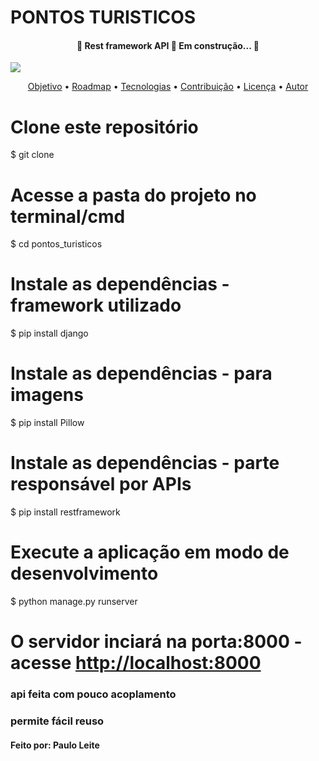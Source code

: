 

<h1>PONTOS TURISTICOS</h1>
<h4 align="center"> 
	🚧  Rest framework API 🚀 Em construção...  🚧
</h4>
<img src="https://img.shields.io/static/v1?label=Python&message=DJANGO&color=green&style=for-the-badge&logo=django" />

<p align="center">
 <a href="#objetivo">Objetivo</a> •
 <a href="#roadmap">Roadmap</a> • 
 <a href="#tecnologias">Tecnologias</a> • 
 <a href="#contribuicao">Contribuição</a> • 
 <a href="#licenc-a">Licença</a> • 
 <a href="#autor">Autor</a>
</p>

# Clone este repositório
$ git clone 

# Acesse a pasta do projeto no terminal/cmd
$ cd pontos_turisticos

# Instale as dependências - framework utilizado
$ pip install django

# Instale as dependências - para imagens
$ pip install Pillow

# Instale as dependências - parte responsável por APIs
$ pip install restframework

# Execute a aplicação em modo de desenvolvimento
$ python manage.py runserver

# O servidor inciará na porta:8000 - acesse <http://localhost:8000> 



### api feita com pouco acoplamento
### permite fácil reuso

#### Feito por: Paulo Leite
